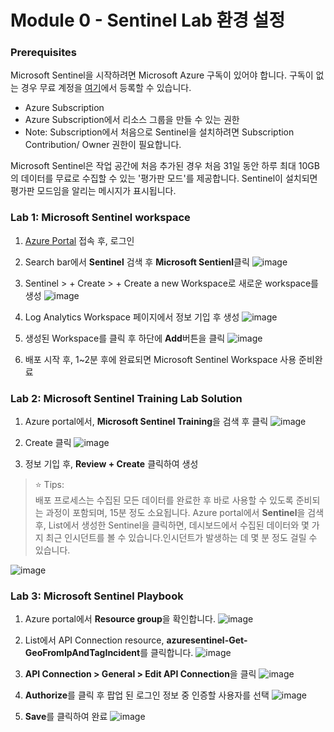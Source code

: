 # Module 0 - Sentinel Lab 환경 설정 

### Prerequisites

Microsoft Sentinel을 시작하려면 Microsoft Azure 구독이 있어야 합니다. 구독이 없는 경우 무료 계정을 [여기](https://azure.microsoft.com/en/free)에서 등록할 수 있습니다.

- Azure Subscription
- Azure Subscription에서 리소스 그룹을 만들 수 있는 권한
- Note: Subscription에서 처음으로 Sentinel을 설치하려면 Subscription Contribution/ Owner 권한이 필요합니다.

Microsoft Sentinel은 작업 공간에 처음 추가된 경우 처음 31일 동안 하루 최대 10GB의 데이터를 무료로 수집할 수 있는 '평가판 모드'를 제공합니다. Sentinel이 설치되면 평가판 모드임을 알리는 메시지가 표시됩니다.

### Lab 1: Microsoft Sentinel workspace

1.  [Azure Portal](http://portal.azure.com) 접속 후, 로그인
2.  Search bar에서 **Sentinel** 검색 후 **Microsoft Sentienl**클릭
   ![image](https://github.com/user-attachments/assets/f3822ef1-7e6c-4de4-a0c9-926ffc7db670)

3. Sentinel > + Create > + Create a new Workspace로 새로운 workspace를 생성
   ![image](https://github.com/user-attachments/assets/606bcb23-6949-4d76-8803-a1c4cf5df847)

4. Log Analytics Workspace 페이지에서 정보 기입 후 생성
   ![image](https://github.com/user-attachments/assets/43f647f8-8467-49f4-877b-fe7c3c10bef2)

5. 생성된 Workspace를 클릭 후 하단에 **Add**버튼을 클릭
   ![image](https://github.com/user-attachments/assets/86dd9fe6-b451-426d-b1a8-fa0df3a2e65d)

6. 배포 시작 후, 1~2분 후에 완료되면 Microsoft Sentinel Workspace 사용 준비완료


### Lab 2: Microsoft Sentinel Training Lab Solution

1. Azure portal에서, **Microsoft Sentinel Training**을 검색 후 클릭
   ![image](https://github.com/user-attachments/assets/28f17f27-553b-45ac-9a6a-01e1254b622d)

2. Create 클릭
   ![image](https://github.com/user-attachments/assets/fc39afe1-c24d-4998-9b9a-d99126a2b04b)

3. 정보 기입 후, **Review + Create** 클릭하여 생성

> ⭐ Tips: <br>
> 배포 프로세스는 수집된 모든 데이터를 완료한 후 바로 사용할 수 있도록 준비되는 과정이 포함되며, 15분 정도 소요됩니다. Azure portal에서 **Sentinel**을 검색 후, List에서 생성한 Sentinel을 클릭하면, 데시보드에서 수집된 데이터와 몇 가지 최근 인시던트를 볼 수 있습니다.인시던트가 발생하는 데 몇 분 정도 걸릴 수 있습니다.

![image](https://github.com/user-attachments/assets/188650ff-d3ab-4060-b856-22aee22f4b79)

### Lab 3: Microsoft Sentinel Playbook

1. Azure portal에서 **Resource group**을 확인합니다.
   ![image](https://github.com/user-attachments/assets/60377d0c-bf2e-4308-a6e4-3c8369b17586)

2. List에서 API Connection resource, **azuresentinel-Get-GeoFromIpAndTagIncident**를 클릭합니다.
   ![image](https://github.com/user-attachments/assets/10c3915b-ef9d-4d5c-afb5-95c5ee9d8654)

3. **API Connection > General > Edit API Connection**을 클릭
   ![image](https://github.com/user-attachments/assets/a0cff192-823e-43bb-b265-72e4de1c475a)

4. **Authorize**를 클릭 후 팝업 된 로그인 정보 중 인증할 사용자를 선택
   ![image](https://github.com/user-attachments/assets/0be60d29-8c70-45cf-96d9-d162d350efa9)

5. **Save**를 클릭하여 완료
   ![image](https://github.com/user-attachments/assets/7861abf3-9d97-4f64-b832-182d46f80f02)

 
